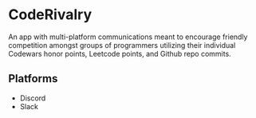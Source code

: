 # CodeRivalry
An app with multi-platform communications meant to encourage friendly competition amongst groups of programmers utilizing their individual Codewars honor points, Leetcode points, and Github repo commits.
## Platforms
* Discord
* Slack
